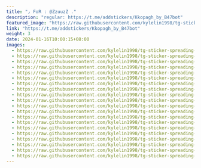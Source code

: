 ```yaml
---
title: "٫ 𝖥𝗈𝖱 : @ZzuuzZ ."
description: "regular: https://t.me/addstickers/Kkopagh_by_B47bot"
featured_image: "https://raw.githubusercontent.com/kylelin1998/tg-sticker-spreading-worldwide-images/main/img/e312cfec-d91c-45f2-8eed-58360732e014.jpg"
link: "https://t.me/addstickers/Kkopagh_by_B47bot"
weight: 3
date: 2024-01-16T10:00:15+08:00
images:
  - https://raw.githubusercontent.com/kylelin1998/tg-sticker-spreading-worldwide-images/main/img/e312cfec-d91c-45f2-8eed-58360732e014.jpg
  - https://raw.githubusercontent.com/kylelin1998/tg-sticker-spreading-worldwide-images/main/img/4900319e-1445-42f5-9d2e-53d0623ede25.jpg
  - https://raw.githubusercontent.com/kylelin1998/tg-sticker-spreading-worldwide-images/main/img/cec91b2a-f161-4030-b8b0-772748ae4ae7.jpg
  - https://raw.githubusercontent.com/kylelin1998/tg-sticker-spreading-worldwide-images/main/img/e375c13d-699a-4fb5-ac05-cf246f1147df.jpg
  - https://raw.githubusercontent.com/kylelin1998/tg-sticker-spreading-worldwide-images/main/img/c7ab88ee-2887-4e04-914b-84e66b83d943.jpg
  - https://raw.githubusercontent.com/kylelin1998/tg-sticker-spreading-worldwide-images/main/img/df3342f1-f148-4c37-9e04-b27654a73b43.jpg
  - https://raw.githubusercontent.com/kylelin1998/tg-sticker-spreading-worldwide-images/main/img/5beccb08-6170-4e3d-bdff-c64c3296efea.jpg
  - https://raw.githubusercontent.com/kylelin1998/tg-sticker-spreading-worldwide-images/main/img/9c32f293-e851-4da5-be2e-e83f351604a2.jpg
  - https://raw.githubusercontent.com/kylelin1998/tg-sticker-spreading-worldwide-images/main/img/d9cb2065-96a1-48c5-ba80-2586ef328ddb.jpg
  - https://raw.githubusercontent.com/kylelin1998/tg-sticker-spreading-worldwide-images/main/img/59358df5-0150-4704-a1ee-eee92a28eb26.jpg
  - https://raw.githubusercontent.com/kylelin1998/tg-sticker-spreading-worldwide-images/main/img/c7ab7b46-8e8b-45fa-a44c-b457d9173fd9.jpg
  - https://raw.githubusercontent.com/kylelin1998/tg-sticker-spreading-worldwide-images/main/img/d7d17a4e-de66-4f02-9b2c-4bef2fa29585.jpg
  - https://raw.githubusercontent.com/kylelin1998/tg-sticker-spreading-worldwide-images/main/img/8ab49c68-bff8-4c33-9f08-ca7d8eff2208.jpg
  - https://raw.githubusercontent.com/kylelin1998/tg-sticker-spreading-worldwide-images/main/img/f0a6eee7-163c-4991-b2de-06704fdc912f.jpg
  - https://raw.githubusercontent.com/kylelin1998/tg-sticker-spreading-worldwide-images/main/img/98cb9127-aa8b-4532-b149-b6b08aa22b39.jpg
  - https://raw.githubusercontent.com/kylelin1998/tg-sticker-spreading-worldwide-images/main/img/edf4ca65-9843-4fde-9315-0a031dc7fb90.jpg
  - https://raw.githubusercontent.com/kylelin1998/tg-sticker-spreading-worldwide-images/main/img/0510fbac-f471-4b48-8899-1a90c221fbb8.jpg
  - https://raw.githubusercontent.com/kylelin1998/tg-sticker-spreading-worldwide-images/main/img/1e40cdee-395d-4093-bb29-c4e4a31077c5.jpg
  - https://raw.githubusercontent.com/kylelin1998/tg-sticker-spreading-worldwide-images/main/img/b83c235b-e2a7-4ab6-81fd-83deeb1c288b.jpg
  - https://raw.githubusercontent.com/kylelin1998/tg-sticker-spreading-worldwide-images/main/img/346be9aa-0c57-43ef-bf1e-4b5653504257.jpg
---
```

